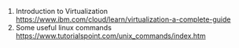 
1. Introduction to Virtualization
https://www.ibm.com/cloud/learn/virtualization-a-complete-guide
2. Some useful linux commands
https://www.tutorialspoint.com/unix_commands/index.htm
